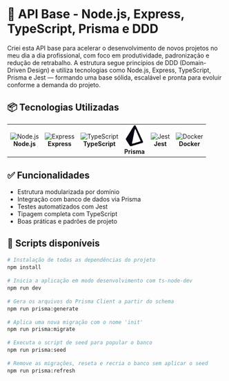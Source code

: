 # 🚀 API Base - Node.js, Express, TypeScript, Prisma e DDD
Criei esta API base para acelerar o desenvolvimento de novos projetos no meu dia a dia profissional, com foco em produtividade, padronização e redução de retrabalho. A estrutura segue princípios de DDD (Domain-Driven Design) e utiliza tecnologias como Node.js, Express, TypeScript, Prisma e Jest — formando uma base sólida, escalável e pronta para evoluir conforme a demanda do projeto.

## 📦 Tecnologias Utilizadas
<table> 
  <tr> 
    <td align="center"> <img src="https://cdn.jsdelivr.net/gh/devicons/devicon/icons/nodejs/nodejs-original.svg" width="40" alt="Node.js"/><br/> <strong>Node.js</strong> </td> 
    <td align="center"> <img src="https://cdn.jsdelivr.net/gh/devicons/devicon/icons/express/express-original.svg" width="40" alt="Express"/><br/> <strong>Express</strong> </td> 
    <td align="center"> <img src="https://cdn.jsdelivr.net/gh/devicons/devicon/icons/typescript/typescript-original.svg" width="40" alt="TypeScript"/><br/> <strong>TypeScript</strong> </td> 
    <td align="center"> <img src="https://raw.githubusercontent.com/prisma/presskit/main/Assets/Prisma-DarkSymbol.svg" width="40" alt="Prisma"/><br/> <strong>Prisma</strong> </td> 
    <td align="center"> <img src="https://cdn.jsdelivr.net/gh/devicons/devicon/icons/jest/jest-plain.svg" width="40" alt="Jest"/><br/> <strong>Jest</strong> </td> 
    <td align="center"> <img src="https://cdn.jsdelivr.net/gh/devicons/devicon/icons/docker/docker-original.svg" width="40" alt="Docker"/><br/> <strong>Docker</strong> </td> 
  </tr> 
</table>

## ✅ Funcionalidades
<ul>
  <li>Estrutura modularizada por domínio</li>
  <li>Integração com banco de dados via Prisma</li>
  <li>Testes automatizados com Jest</li>
  <li>Tipagem completa com TypeScript</li>
  <li>Boas práticas e padrões de projeto</li>
</ul>

## 📂 Scripts disponíveis

```bash
# Instalação de todas as dependências do projeto
npm install
```

```bash
# Inicia a aplicação em modo desenvolvimento com ts-node-dev
npm run dev
```

```bash 
# Gera os arquivos do Prisma Client a partir do schema
npm run prisma:generate
```

```bash 
# Aplica uma nova migração com o nome 'init'
npm run prisma:migrate
```

```bash 
# Executa o script de seed para popular o banco
npm run prisma:seed
```

```bash 
# Remove as migrações, reseta e recria o banco sem aplicar o seed
npm run prisma:refresh
```
